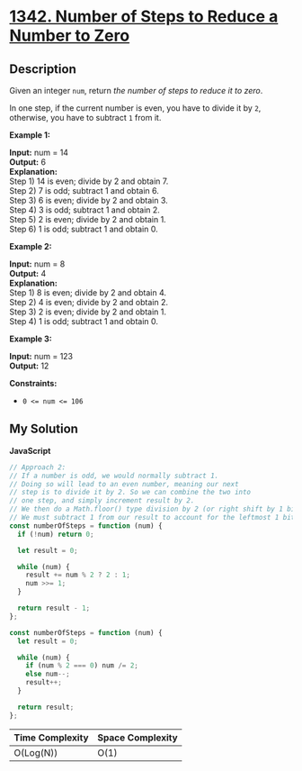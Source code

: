 # [1342. Number of Steps to Reduce a Number to Zero](https://leetcode.com/problems/number-of-steps-to-reduce-a-number-to-zero)

## Description

Given an integer `num`, return _the number of steps to reduce it to zero_.

In one step, if the current number is even, you have to divide it by `2`, otherwise, you have to subtract `1` from it.

**Example 1:**

**Input:** num = 14  
**Output:** 6  
**Explanation:**   
Step 1) 14 is even; divide by 2 and obtain 7.   
Step 2) 7 is odd; subtract 1 and obtain 6.  
Step 3) 6 is even; divide by 2 and obtain 3.   
Step 4) 3 is odd; subtract 1 and obtain 2.   
Step 5) 2 is even; divide by 2 and obtain 1.   
Step 6) 1 is odd; subtract 1 and obtain 0.

**Example 2:**

**Input:** num = 8  
**Output:** 4  
**Explanation:**   
Step 1) 8 is even; divide by 2 and obtain 4.   
Step 2) 4 is even; divide by 2 and obtain 2.   
Step 3) 2 is even; divide by 2 and obtain 1.   
Step 4) 1 is odd; subtract 1 and obtain 0.

**Example 3:**

**Input:** num = 123  
**Output:** 12

**Constraints:**

- `0 <= num <= 106`

## My Solution

**JavaScript**

```js
// Approach 2:
// If a number is odd, we would normally subtract 1.
// Doing so will lead to an even number, meaning our next
// step is to divide it by 2. So we can combine the two into
// one step, and simply increment result by 2.
// We then do a Math.floor() type division by 2 (or right shift by 1 bit)
// We must subtract 1 from our result to account for the leftmost 1 bit
const numberOfSteps = function (num) {
  if (!num) return 0;

  let result = 0;

  while (num) {
    result += num % 2 ? 2 : 1;
    num >>= 1;
  }

  return result - 1;
};
```

```js
const numberOfSteps = function (num) {
  let result = 0;

  while (num) {
    if (num % 2 === 0) num /= 2;
    else num--;
    result++;
  }

  return result;
};
```

| Time Complexity | Space Complexity |
| --------------- | ---------------- |
| O(Log(N))       | O(1)             |
